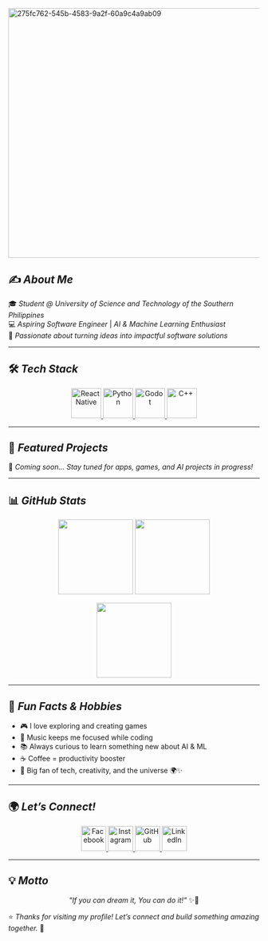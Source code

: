 <img width="1500" height="500" alt="275fc762-545b-4583-9a2f-60a9c4a9ab09" src="https://github.com/user-attachments/assets/b7969019-32e5-4142-8dee-d3cb88fc0524" />



## ✍️ *About Me*  
🎓 *Student @ University of Science and Technology of the Southern Philippines*  
💻 *Aspiring Software Engineer* | *AI & Machine Learning Enthusiast*  
🌟 *Passionate about turning ideas into impactful software solutions*  

---

## 🛠️ *Tech Stack*  
<p align="center">
  <a href="https://reactnative.dev/" target="_blank">
    <img src="https://cdn.jsdelivr.net/gh/devicons/devicon/icons/react/react-original-wordmark.svg" alt="React Native" width="60" height="60"/>
  </a>
  <a href="https://www.python.org/" target="_blank">
    <img src="https://cdn.jsdelivr.net/gh/devicons/devicon/icons/python/python-original.svg" alt="Python" width="60" height="60"/>
  </a>
  <a href="https://godotengine.org/" target="_blank">
    <img src="https://cdn.jsdelivr.net/gh/devicons/devicon/icons/godot/godot-original.svg" alt="Godot" width="60" height="60"/>
  </a>
  <a href="https://isocpp.org/" target="_blank">
    <img src="https://cdn.jsdelivr.net/gh/devicons/devicon/icons/cplusplus/cplusplus-original.svg" alt="C++" width="60" height="60"/>
  </a>
</p>

---

## 📌 *Featured Projects*  
🚧 *Coming soon… Stay tuned for apps, games, and AI projects in progress!*  

---

## 📊 *GitHub Stats*  
<p align="center">
  <img src="https://github-readme-stats.vercel.app/api?username=RonaldSalig&show_icons=true&theme=radical" height="150"/>
  <img src="https://github-readme-stats.vercel.app/api/top-langs/?username=RonaldSalig&layout=compact&theme=radical" height="150"/>
</p>

<p align="center">
  <img src="https://streak-stats.demolab.com?user=RonaldSalig&theme=radical&border_radius=10" height="150"/>
</p>

---

## 🎉 *Fun Facts & Hobbies*  
- 🎮 I love exploring and creating games  
- 🎵 Music keeps me focused while coding  
- 📚 Always curious to learn something new about AI & ML  
- ☕ Coffee = productivity booster  
- 🌌 Big fan of tech, creativity, and the universe 🌍✨  

---

## 🌍 *Let’s Connect!*  
<p align="center">
  <a href="https://www.facebook.com/miles.venson.90/" target="_blank">
    <img src="https://cdn-icons-png.flaticon.com/512/733/733547.png" alt="Facebook" width="50" height="50"/>
  </a>
  <a href="https://www.instagram.com/saligronald/" target="_blank">
    <img src="https://cdn-icons-png.flaticon.com/512/2111/2111463.png" alt="Instagram" width="50" height="50"/>
  </a>
  <a href="https://github.com/RonaldSalig" target="_blank">
    <img src="https://cdn-icons-png.flaticon.com/512/733/733553.png" alt="GitHub" width="50" height="50"/>
  </a>
  <a href="www.linkedin.com/in/saligronald" target="_blank">
    <img src="https://cdn-icons-png.flaticon.com/512/174/174857.png" alt="LinkedIn" width="50" height="50"/>
  </a>
</p>

---

## 💡 *Motto*  
<p align="center">
  <em>"If you can dream it, You can do it!"</em> ✨🚀
</p>




⭐️ _Thanks for visiting my profile! Let’s connect and build something amazing together._ 🚀
